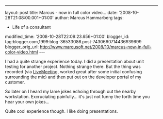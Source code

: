 ---
layout: post
title: Marcus - now in full color video...
date: '2008-10-28T21:08:00.001+01:00'
author: Marcus Hammarberg
tags:
  - Life of a consultant

modified_time: '2008-10-28T22:09:23.656+01:00'
blogger_id: tag:blogger.com,1999:blog-36533086.post-7430660714436939699
blogger_orig_url: http://www.marcusoft.net/2008/10/marcus-now-in-full-color-video.html ---

I had a quite strange experience today. I did a presentation about unit
testing for another project. Nothing strange there. But the thing was
recorded (via [LiveMeeting](http://office.microsoft.com/livemeeting),
worked great after some initial confusing surrounding the mic) and then
put out on the developer portal of my customer.

So later on I heard my lame jokes echoing through out the nearby
workstation. Excruciating painfully... it's just not funny the forth
time you hear your own jokes...

Quite cool experience though. I like doing presentations.
